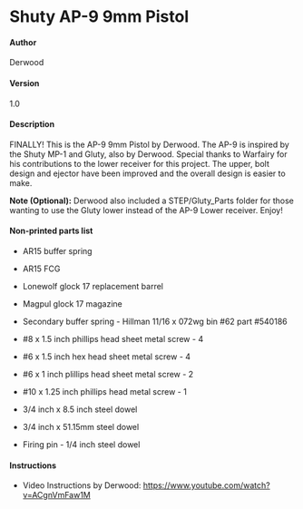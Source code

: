 # Shuty AP-9 9mm Pistol

#### Author
Derwood

#### Version
1.0

#### Description
FINALLY! This is the AP-9 9mm Pistol by Derwood. The AP-9 is inspired by the Shuty MP-1 and Gluty, also by Derwood. Special thanks to Warfairy for his contributions to the lower receiver for this project. The upper, bolt design and ejector have been improved and the overall design is easier to make.

**Note (Optional):** Derwood also included a STEP/Gluty_Parts folder for those wanting to use the Gluty lower instead of the AP-9 Lower receiver. Enjoy!

#### Non-printed parts list


* AR15 buffer spring

* AR15 FCG

* Lonewolf glock 17 replacement barrel

* Magpul glock 17 magazine

* Secondary buffer spring - Hillman 11/16 x 072wg bin #62 part #540186

* #8 x 1.5 inch phillips head sheet metal screw - 4

* #6 x 1.5 inch hex head sheet metal screw - 4

* #6 x 1 inch plillips head sheet metal screw - 2

* #10 x 1.25 inch phillips head metal screw - 1

* 3/4 inch x 8.5 inch steel dowel

* 3/4 inch x 51.15mm steel dowel

* Firing pin - 1/4 inch steel dowel

#### Instructions
* Video Instructions by Derwood: https://www.youtube.com/watch?v=ACgnVmFaw1M
